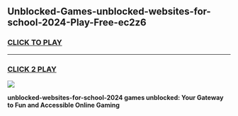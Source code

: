 
## Unblocked-Games-unblocked-websites-for-school-2024-Play-Free-ec2z6
<h3>
<a href="https://premium76.site?title=unblocked-websites-for-school-2024&ref=23A">CLICK TO PLAY</a></h3>
<hr>

<h3>
<a href="https://premium76.site?title=unblocked-websites-for-school-2024&ref=23A">CLICK 2 PLAY</a>
  
</h3>

<a href="https://premium76.site?title=unblocked-websites-for-school-2024&ref=23A"><img src="https://clearcache.store/games.png"></a>


**unblocked-websites-for-school-2024 games unblocked: Your Gateway to Fun and Accessible Online Gaming**
